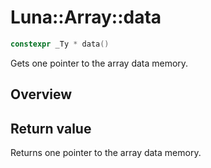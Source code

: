 # Luna::Array::data

```c++
constexpr _Ty * data()
```

Gets one pointer to the array data memory. 

## Overview


## Return value
Returns one pointer to the array data memory. 


